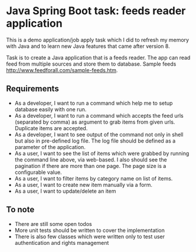 # Java Spring Boot task: feeds reader application

This is a demo application/job apply task which I did to refresh my memory with Java and to learn new Java features that came after version 8. 

Task is to create a Java application that is a feeds reader. The app can read feed from multiple sources and store them to database. Sample feeds http://www.feedforall.com/sample-feeds.htm. 

## Requirements

- As a developer, I want to run a command which help me to setup database easily with one run. 
- As a developer, I want to run a command which accepts the feed urls (separated by comma) as argument to grab items from given urls. Duplicate items are accepted. 
- As a developer, I want to see output of the command not only in shell but also in pre-defined log file. The log file should be defined as a parameter of the application. 
- As a user, I want to see the list of items which were grabbed by running the command line above, via web-based. I also should see the pagination if there are more than one page. The page size is a configurable value. 
- As a user, I want to filter items by category name on list of items. 
- As a user, I want to create new item manually via a form. 
- As a user, I want to update/delete an item

## To note

- There are still some open todos
- More unit tests should be written to cover the implementation
- There is also few classes which were written only to test user authentication and rights management
